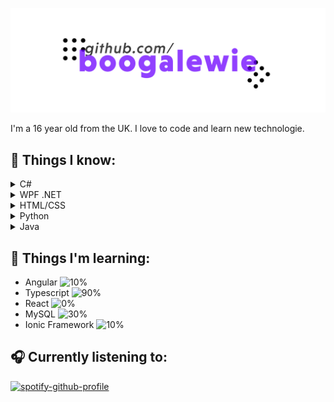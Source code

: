 ![Readme Image](https://github.com/boogalewie/boogalewie/blob/test/Untitled-1.png)

I'm a 16 year old from the UK. I love to code and learn new technologie.

## 📘 Things I know:


<details>
  <summary>
    C#
  </summary>
  <p>
I learned a lot of C# midway through 2020 and its now my go-to when it comes to little projects  or medium sized school projects. I love the similarities to Java but am not a fan of there not being trees or hash maps.
  </p>
</details>
<details>
  <summary>
    WPF .NET
  </summary>
  <p>
I learned a lot of WPF/ XAML midway through 2020 and I use it for school projects. I really like XAML and kind of wish Silverlight was still a thing.
  </p>
</details>
<details>
  <summary>
    HTML/CSS
  </summary>
  <p>
I've known HTML and CSS since 2015. I use it in pretty much all of my projects that aren't in C# or Java.
  </p>
</details>
<details>
  <summary>
    Python
  </summary>
  <p>
I learned Python in 2018 and it was my first programming language, I made little games, a CLI and a calculator with Tkinter, although I use C# in its place now because I'm not the biggest fan of the indentations or lack of curly brackets.
  </p>
</details>
<details>
  <summary>
    Java
  </summary>
  <p>
I've known Java since late 2020 and use it to code things for Minecraft like game modifications or server plugins.
  </p>
</details>

## 📖 Things I'm learning:

- Angular ![10%](https://progress-bar.dev/10/)
- Typescript ![90%](https://progress-bar.dev/90/)
- React ![0%](https://progress-bar.dev/0/)
- MySQL ![30%](https://progress-bar.dev/30/)
- Ionic Framework ![10%](https://progress-bar.dev/10/)

## 🎧 Currently listening to:
[![spotify-github-profile](https://spotify-github-profile.vercel.app/api/view?uid=7ffsouaqkkipjg62kfmnds31n&cover_image=true&theme=natemoo-re)](https://spotify-github-profile.vercel.app/api/view?uid=7ffsouaqkkipjg62kfmnds31n&redirect=true)
